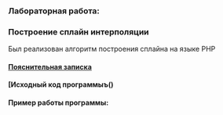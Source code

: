 ### Лабораторная работа:
### Построение сплайн интерполяции

Был реализован алгоритм построения сплайна на языке PHP

#### [Пояснительная записка](https://github.com/nightcarpenter/Spline/blob/main/Spline.pdf)

#### [Исходный код программыъ()

#### Пример работы программы:

![]()
